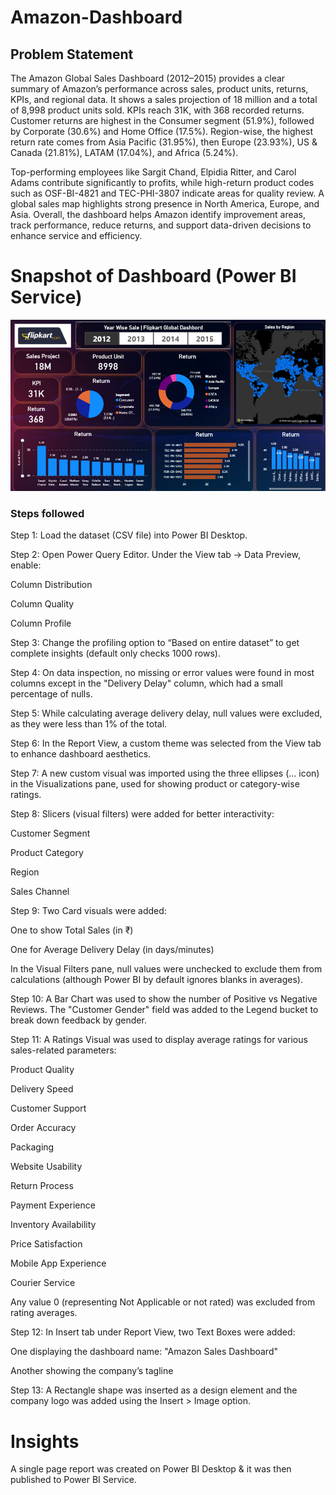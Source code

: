 
# Amazon-Dashboard

## Problem Statement

The Amazon Global Sales Dashboard (2012–2015) provides a clear summary of Amazon’s performance across sales, product units, returns, KPIs, and regional data. It shows a sales projection of 18 million and a total of 8,998 product units sold. KPIs reach 31K, with 368 recorded returns. Customer returns are highest in the Consumer segment (51.9%), followed by Corporate (30.6%) and Home Office (17.5%). Region-wise, the highest return rate comes from Asia Pacific (31.95%), then Europe (23.93%), US & Canada (21.81%), LATAM (17.04%), and Africa (5.24%).

Top-performing employees like Sargit Chand, Elpidia Ritter, and Carol Adams contribute significantly to profits, while high-return product codes such as OSF-BI-4821 and TEC-PHI-3807 indicate areas for quality review. A global sales map highlights strong presence in North America, Europe, and Asia. Overall, the dashboard helps Amazon identify improvement areas, track performance, reduce returns, and support data-driven decisions to enhance service and efficiency.

# Snapshot of Dashboard (Power BI Service)


 
![Dashboard_upload](https://github.com/VedantNarkhede5/Power-BI-Porject/blob/main/Flipkart%20Screenshort.PNG)



### Steps followed 


Step 1: Load the dataset (CSV file) into Power BI Desktop.

Step 2: Open Power Query Editor. Under the View tab → Data Preview, enable:

Column Distribution

Column Quality

Column Profile

Step 3: Change the profiling option to “Based on entire dataset” to get complete insights (default only checks 1000 rows).

Step 4: On data inspection, no missing or error values were found in most columns except in the "Delivery Delay" column, which had a small percentage of nulls.

Step 5: While calculating average delivery delay, null values were excluded, as they were less than 1% of the total.

Step 6: In the Report View, a custom theme was selected from the View tab to enhance dashboard aesthetics.

Step 7: A new custom visual was imported using the three ellipses (… icon) in the Visualizations pane, used for showing product or category-wise ratings.

Step 8: Slicers (visual filters) were added for better interactivity:

Customer Segment

Product Category

Region

Sales Channel

Step 9: Two Card visuals were added:

One to show Total Sales (in ₹)

One for Average Delivery Delay (in days/minutes)

In the Visual Filters pane, null values were unchecked to exclude them from calculations (although Power BI by default ignores blanks in averages).

Step 10: A Bar Chart was used to show the number of Positive vs Negative Reviews.
The "Customer Gender" field was added to the Legend bucket to break down feedback by gender.

Step 11: A Ratings Visual was used to display average ratings for various sales-related parameters:

Product Quality

Delivery Speed

Customer Support

Order Accuracy

Packaging

Website Usability

Return Process

Payment Experience

Inventory Availability

Price Satisfaction

Mobile App Experience

Courier Service

Any value 0 (representing Not Applicable or not rated) was excluded from rating averages.

Step 12: In Insert tab under Report View, two Text Boxes were added:

One displaying the dashboard name: "Amazon Sales Dashboard"

Another showing the company’s tagline

Step 13: A Rectangle shape was inserted as a design element and the company logo was added using the Insert > Image option.


# Insights

A single page report was created on Power BI Desktop & it was then published to Power BI Service.
